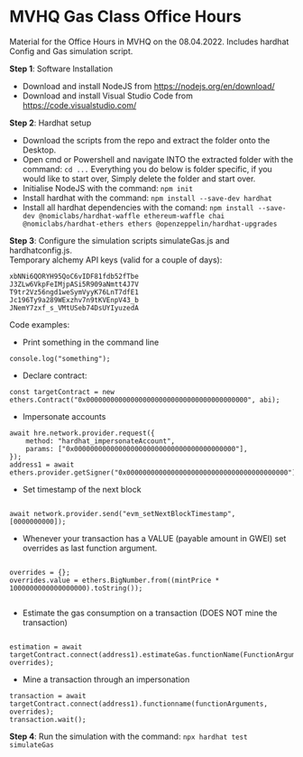 # MVHQ Gas Class Office Hours 
Material for the Office Hours in MVHQ on the 08.04.2022. Includes hardhat Config and Gas simulation script.

**Step 1**: Software Installation
- Download and install NodeJS from https://nodejs.org/en/download/
- Download and install Visual Studio Code from https://code.visualstudio.com/


**Step 2**: Hardhat setup
- Download the scripts from the repo and extract the folder onto the Desktop.
- Open cmd or Powershell and navigate INTO the extracted folder with the command:
        ```cd ...```
        Everything you do below is folder specific, if you would like to start over, 
        Simply delete the folder and start over.
- Initialise NodeJS with the command:
        ```npm init```
- Install hardhat with the command:
        ```npm install --save-dev hardhat```
- Install all hardhat dependencies with the comand:
        ```npm install --save-dev @nomiclabs/hardhat-waffle ethereum-waffle chai @nomiclabs/hardhat-ethers ethers @openzeppelin/hardhat-upgrades```
    
**Step 3**: Configure the simulation scripts simulateGas.js and hardhatconfig.js.   
Temporary alchemy API keys (valid for a couple of days):   
```
xbNNi6QORYH95QoC6vIDF81fdb52fTbe    
J3ZLw6VkpFeIMjpASi5R909aNmtt4J7V
T9tr2Vz56ngd1weSymVyyK76LnT7dfE1
Jc196Ty9a289WExzhv7n9tKVEnpV43_b
JNemY7zxf_s_VMtUSeb74DsUYIyuzedA
```
Code examples:   


- Print something in the command line

```
console.log("something");

```

- Declare contract:

```
const targetContract = new ethers.Contract("0x0000000000000000000000000000000000000000", abi);
```

- Impersonate accounts

```
await hre.network.provider.request({
    method: "hardhat_impersonateAccount",
    params: ["0x0000000000000000000000000000000000000000"],
});
address1 = await ethers.provider.getSigner("0x0000000000000000000000000000000000000000");
```

- Set timestamp of the next block

```

await network.provider.send("evm_setNextBlockTimestamp", [0000000000]);

```
- Whenever your transaction has a VALUE (payable amount in GWEI) set overrides as last function argument.


```

overrides = {};
overrides.value = ethers.BigNumber.from((mintPrice * 1000000000000000000).toString());


```

- Estimate the gas consumption on a transaction (DOES NOT mine the transaction)

```

estimation = await targetContract.connect(address1).estimateGas.functionName(FunctionArguments, overrides);

```


- Mine a transaction through an impersonation

```
transaction = await targetContract.connect(address1).functionname(functionArguments, overrides);
transaction.wait();

```


**Step 4**: Run the simulation with the command:
        ```npx hardhat test simulateGas```
